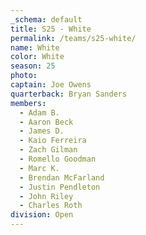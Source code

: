 ```yaml
---
_schema: default
title: S25 - White
permalink: /teams/s25-white/
name: White
color: White
season: 25
photo:
captain: Joe Owens
quarterback: Bryan Sanders
members:
  - Adam B.
  - Aaron Beck
  - James D.
  - Kaio Ferreira
  - Zach Gilman
  - Romello Goodman
  - Marc K.
  - Brendan McFarland
  - Justin Pendleton
  - John Riley
  - Charles Roth
division: Open
---
```

